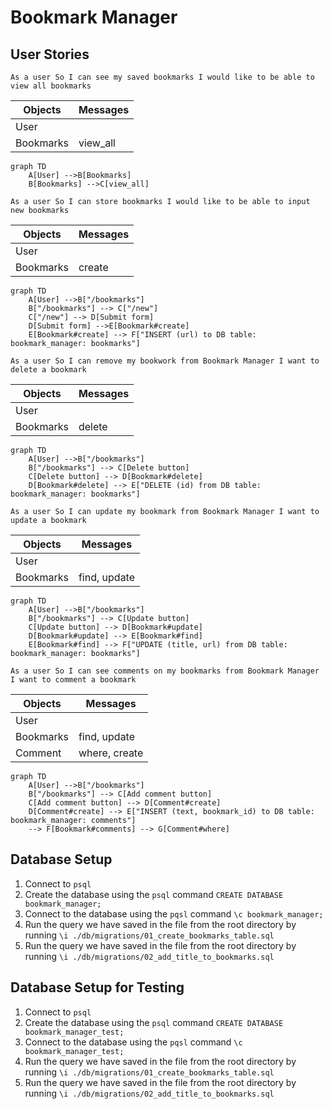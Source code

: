 Bookmark Manager
=====

User Stories
-----
`As a user
So I can see my saved bookmarks
I would like to be able to view all bookmarks`

|  Objects        |  Messages      |
| ----------      | -------------  | 
| User |                        |
| Bookmarks |      view_all    |

```mermaid
graph TD
    A[User] -->B[Bookmarks]
    B[Bookmarks] -->C[view_all]
```

`As a user
So I can store bookmarks
I would like to be able to input new bookmarks`

|  Objects        |  Messages      |
| ----------      | -------------  | 
| User            |                |
| Bookmarks       |   create       |

```mermaid
graph TD
    A[User] -->B["/bookmarks"]
    B["/bookmarks"] --> C["/new"]
    C["/new"] --> D[Submit form]
    D[Submit form] -->E[Bookmark#create]
    E[Bookmark#create] --> F["INSERT (url) to DB table: bookmark_manager: bookmarks"]
```

`As a user
So I can remove my bookwork from Bookmark Manager
I want to delete a bookmark`

|  Objects        |  Messages      |
| ----------      | -------------  | 
| User |                        |
| Bookmarks |      delete    |

```mermaid
graph TD
    A[User] -->B["/bookmarks"]
    B["/bookmarks"] --> C[Delete button]
    C[Delete button] --> D[Bookmark#delete]
    D[Bookmark#delete] --> E["DELETE (id) from DB table: bookmark_manager: bookmarks"]
```

`As a user
So I can update my bookmark from Bookmark Manager
I want to update a bookmark`


|  Objects        |  Messages      |
| ----------      | -------------  | 
| User            |                |
| Bookmarks       | find, update   |


```mermaid
graph TD
    A[User] -->B["/bookmarks"]
    B["/bookmarks"] --> C[Update button]
    C[Update button] --> D[Bookmark#update]
    D[Bookmark#update] --> E[Bookmark#find]
    E[Bookmark#find] --> F["UPDATE (title, url) from DB table: bookmark_manager: bookmarks"]
```

`As a user
So I can see comments on my bookmarks from Bookmark Manager
I want to comment a bookmark`

|  Objects        |  Messages      |
| ----------      | -------------  | 
| User            |                |
| Bookmarks       | find, update   |
| Comment     | where, create  |

```mermaid
graph TD
    A[User] -->B["/bookmarks"]
    B["/bookmarks"] --> C[Add comment button]
    C[Add comment button] --> D[Comment#create]
    D[Comment#create] --> E["INSERT (text, bookmark_id) to DB table: bookmark_manager: comments"]
    --> F[Bookmark#comments] --> G[Comment#where]
```

Database Setup
-----

1. Connect to `psql`
2. Create the database using the `psql` command `CREATE DATABASE bookmark_manager;`
3. Connect to the database using the `pqsl` command `\c bookmark_manager;`
4. Run the query we have saved in the file from the root directory by running `\i ./db/migrations/01_create_bookmarks_table.sql`
5. Run the query we have saved in the file from the root directory by running `\i ./db/migrations/02_add_title_to_bookmarks.sql`

Database Setup for Testing
-----

1. Connect to `psql`
2. Create the database using the `psql` command `CREATE DATABASE bookmark_manager_test;`
3. Connect to the database using the `pqsl` command `\c bookmark_manager_test;`
4. Run the query we have saved in the file from the root directory by running `\i ./db/migrations/01_create_bookmarks_table.sql`
5. Run the query we have saved in the file from the root directory by running `\i ./db/migrations/02_add_title_to_bookmarks.sql`


